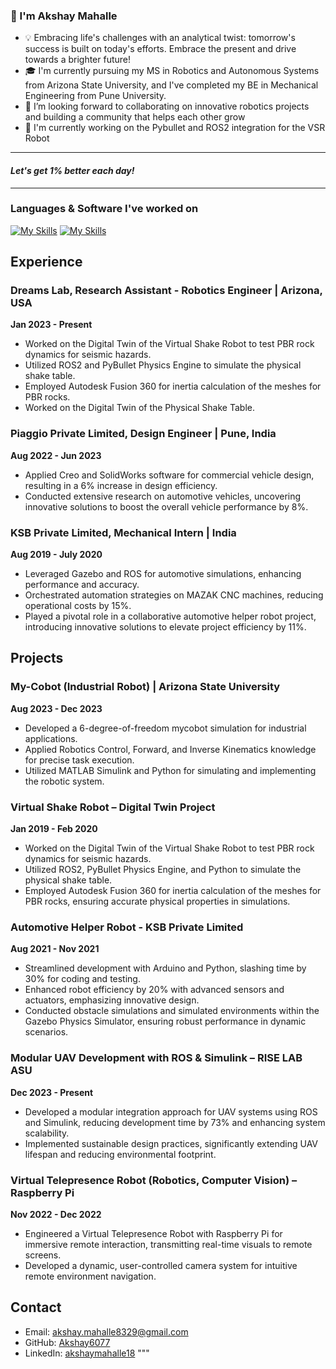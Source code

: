 
### 👋 I'm Akshay Mahalle

* 💡 Embracing life's challenges with an analytical twist: tomorrow's success is built on today's efforts. Embrace the present and drive towards a brighter future!
* 🎓 I'm currently pursuing my MS in Robotics and Autonomous Systems from Arizona State University, and I've completed my BE in Mechanical Engineering from Pune University.
* 👯 I’m looking forward to collaborating on innovative robotics projects and building a community that helps each other grow
* 🌱 I'm currently working on the Pybullet and ROS2 integration for the VSR Robot
---

####   *Let's get 1% better each day!*
  
---

### Languages & Software I've worked on
[![My Skills](https://skillicons.dev/icons?i=ros,cmake,python,linux,matlab,opencv,docker,c,cpp,git,bash)](https://skillicons.dev)
[![My Skills](https://skillicons.dev/icons?i=autocad,robodk)](https://skillicons.dev)

## Experience

### Dreams Lab, Research Assistant - Robotics Engineer | Arizona, USA
**Jan 2023 - Present**
- Worked on the Digital Twin of the Virtual Shake Robot to test PBR rock dynamics for seismic hazards.
- Utilized ROS2 and PyBullet Physics Engine to simulate the physical shake table.
- Employed Autodesk Fusion 360 for inertia calculation of the meshes for PBR rocks.
- Worked on the Digital Twin of the Physical Shake Table.

### Piaggio Private Limited, Design Engineer | Pune, India
**Aug 2022 - Jun 2023**
- Applied Creo and SolidWorks software for commercial vehicle design, resulting in a 6% increase in design efficiency.
- Conducted extensive research on automotive vehicles, uncovering innovative solutions to boost the overall vehicle performance by 8%.

### KSB Private Limited, Mechanical Intern | India
**Aug 2019 - July 2020**
- Leveraged Gazebo and ROS for automotive simulations, enhancing performance and accuracy.
- Orchestrated automation strategies on MAZAK CNC machines, reducing operational costs by 15%.
- Played a pivotal role in a collaborative automotive helper robot project, introducing innovative solutions to elevate project efficiency by 11%.

## Projects

### My-Cobot (Industrial Robot) | Arizona State University
**Aug 2023 - Dec 2023**
- Developed a 6-degree-of-freedom mycobot simulation for industrial applications.
- Applied Robotics Control, Forward, and Inverse Kinematics knowledge for precise task execution.
- Utilized MATLAB Simulink and Python for simulating and implementing the robotic system.

### Virtual Shake Robot – Digital Twin Project
**Jan 2019 - Feb 2020**
- Worked on the Digital Twin of the Virtual Shake Robot to test PBR rock dynamics for seismic hazards.
- Utilized ROS2, PyBullet Physics Engine, and Python to simulate the physical shake table.
- Employed Autodesk Fusion 360 for inertia calculation of the meshes for PBR rocks, ensuring accurate physical properties in simulations.

### Automotive Helper Robot - KSB Private Limited
**Aug 2021 - Nov 2021**
- Streamlined development with Arduino and Python, slashing time by 30% for coding and testing.
- Enhanced robot efficiency by 20% with advanced sensors and actuators, emphasizing innovative design.
- Conducted obstacle simulations and simulated environments within the Gazebo Physics Simulator, ensuring robust performance in dynamic scenarios.

### Modular UAV Development with ROS & Simulink – RISE LAB ASU
**Dec 2023 - Present**
- Developed a modular integration approach for UAV systems using ROS and Simulink, reducing development time by 73% and enhancing system scalability.
- Implemented sustainable design practices, significantly extending UAV lifespan and reducing environmental footprint.

### Virtual Telepresence Robot (Robotics, Computer Vision) – Raspberry Pi
**Nov 2022 - Dec 2022**
- Engineered a Virtual Telepresence Robot with Raspberry Pi for immersive remote interaction, transmitting real-time visuals to remote screens.
- Developed a dynamic, user-controlled camera system for intuitive remote environment navigation.

## Contact
- Email: [akshay.mahalle8329@gmail.com](mailto:akshay.mahalle8329@gmail.com)
- GitHub: [Akshay6077](https://github.com/Akshay6077)
- LinkedIn: [akshaymahalle18](https://www.linkedin.com/akshaymahalle18)
"""


